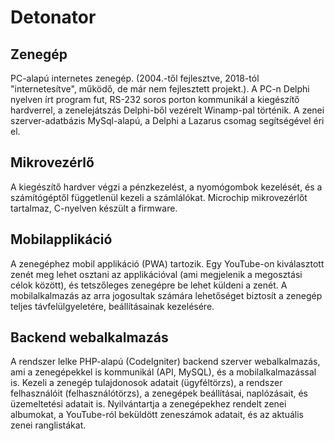 # Detonator

## Zenegép
PC-alapú internetes zenegép. (2004.-től fejlesztve, 2018-tól "internetesítve", működő, de már nem fejlesztett projekt.). A PC-n Delphi nyelven írt program fut, RS-232 soros porton kommunikál a kiegészítő hardverrel, a zenelejátszás Delphi-ből vezérelt Winamp-pal történik. A zenei szerver-adatbázis MySql-alapú, a Delphi a Lazarus csomag segítségével éri el.
## Mikrovezérlő
A kiegészítő hardver végzi a pénzkezelést, a nyomógombok kezelését, és a számítógéptől függetlenül kezeli a számlálókat. Microchip mikrovezérlőt tartalmaz, C-nyelven készült a firmware.
## Mobilapplikáció
A zenegéphez mobil applikáció (PWA) tartozik. Egy YouTube-on kiválasztott zenét meg lehet osztani az applikációval (ami megjelenik a megosztási célok között), és tetszőleges zenegépre be lehet küldeni a zenét. A mobilalkalmazás az arra jogosultak számára lehetőséget biztosít a zenegép teljes távfelülgyeletére, beállításainak kezelésére.
## Backend webalkalmazás
A rendszer lelke PHP-alapú (CodeIgniter) backend szerver webalkalmazás, ami a zenegépekkel is kommunikál (API, MySQL), és a mobilalkalmazással is. Kezeli a zenegép tulajdonosok adatait (ügyféltörzs), a rendszer felhasználóit (felhasználótörzs), a zenegépek beállításai, naplózásait, és üzemeltetési adatait is. Nyilvántartja a zenegépekhez rendelt zenei albumokat, a YouTube-ról beküldött zeneszámok adatait, és az aktuális zenei ranglistákat.
